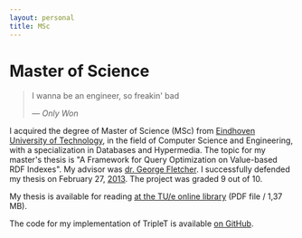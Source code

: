 ```yaml
---
layout: personal
title: MSc
---
```


# Master of Science

> I wanna be an engineer, so freakin' bad
> 
> — _Only Won_

I acquired the degree of Master of Science (MSc) from [Eindhoven University of Technology](http://www.tue.nl/), in the field of Computer Science and Engineering, with a specialization in Databases and Hypermedia. The topic for my master's thesis is "A Framework for Query Optimization on Value-based RDF Indexes". My advisor was [dr. George Fletcher](http://www.win.tue.nl/~gfletche/). I successfully defended my thesis on February 27, [2013](http://www.win.tue.nl/lotgevallen/msc-cse.htm#2013). The project was graded 9 out of 10.

My thesis is available for reading [at the TU/e online library](http://alexandria.tue.nl/extra1/afstversl/wsk-i/wolff2013.pdf) (PDF file / 1,37 MB).

The code for my implementation of TripleT is available [on GitHub](https://github.com/b-w/TripleT).
